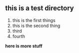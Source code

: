 ## this is a test directory ##

1. this is the first things
1. this is the second thing
1. third
7. fourth


**here is more stuff**
